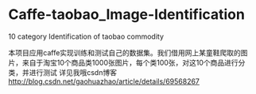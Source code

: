 # Caffe-taobao_Image-Identification
10 category Identification of taobao commodity

本项目应用caffe实现训练和测试自己的数据集。我们借用网上某童鞋爬取的图片，来自于淘宝10个商品类1000张图片，每个类100张，对这10个商品进行分类，并进行测试
详见我哦csdn博客
http://blog.csdn.net/gaohuazhao/article/details/69568267
